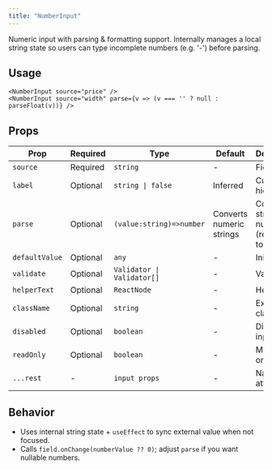 ```yaml
---
title: "NumberInput"
---
```


Numeric input with parsing & formatting support. Internally manages a local string state so users can type incomplete numbers (e.g. '-') before parsing.

## Usage

```tsx
<NumberInput source="price" />
<NumberInput source="width" parse={v => (v === '' ? null : parseFloat(v))} />
```

## Props

| Prop | Required | Type | Default | Description |
|------|----------|------|---------|-------------|
| `source` | Required | `string` | - | Field name |
| `label` | Optional | `string \| false` | Inferred | Custom / hide label |
| `parse` | Optional | `(value:string)=>number` | Converts numeric strings | Convert UI string to number (return null to clear) |
| `defaultValue` | Optional | `any` | - | Initial value |
| `validate` | Optional | `Validator \| Validator[]` | - | Validation |
| `helperText` | Optional | `ReactNode` | - | Help text |
| `className` | Optional | `string` | - | Extra classes |
| `disabled` | Optional | `boolean` | - | Disable input |
| `readOnly` | Optional | `boolean` | - | Mark read-only |
| `...rest` | - | `input props` | - | Native attributes |

## Behavior

- Uses internal string state + `useEffect` to sync external value when not focused.
- Calls `field.onChange(numberValue ?? 0)`; adjust `parse` if you want nullable numbers.
